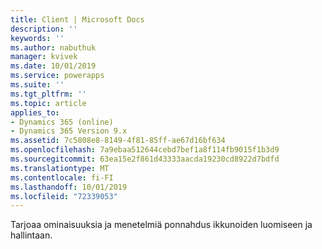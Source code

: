 ```yaml
---
title: Client | Microsoft Docs
description: ''
keywords: ''
ms.author: nabuthuk
manager: kvivek
ms.date: 10/01/2019
ms.service: powerapps
ms.suite: ''
ms.tgt_pltfrm: ''
ms.topic: article
applies_to:
- Dynamics 365 (online)
- Dynamics 365 Version 9.x
ms.assetid: 7c5808e8-8149-4f81-85ff-ae67d16bf634
ms.openlocfilehash: 7a9ebaa512644cebd7bef1a8f114fb9015f1b3d9
ms.sourcegitcommit: 63ea15e2f861d43333aacda19230cd8922d7bdfd
ms.translationtype: MT
ms.contentlocale: fi-FI
ms.lasthandoff: 10/01/2019
ms.locfileid: "72339053"
---
```

Tarjoaa ominaisuuksia ja menetelmiä ponnahdus ikkunoiden luomiseen ja hallintaan.
